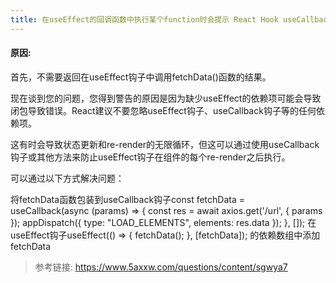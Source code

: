 ```yaml
---
title: 在useEffect的回调函数中执行某个function时会提示 React Hook useCallback has a missing dependency 
---
```


#### 原因: 
首先，不需要返回在useEffect钩子中调用fetchData()函数的结果。

现在谈到您的问题，您得到警告的原因是因为缺少useEffect的依赖项可能会导致闭包导致错误。React建议不要忽略useEffect钩子、useCallback钩子等的任何依赖项。

这有时会导致状态更新和re-render的无限循环，但这可以通过使用useCallback钩子或其他方法来防止useEffect钩子在组件的每个re-render之后执行。

可以通过以下方式解决问题：
<!--more-->
将fetchData函数包装到useCallback钩子const fetchData = useCallback(async (params) => { const res = await axios.get('/url', { params }); appDispatch({ type: "LOAD_ELEMENTS", elements: res.data }); }, []);
在useEffect钩子useEffect(() => { fetchData(); }, [fetchData]); 的依赖数组中添加fetchData

> 参考链接: https://www.5axxw.com/questions/content/sgwya7
